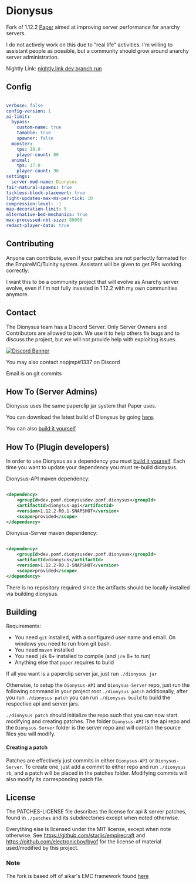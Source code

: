 # Dionysus

Fork of 1.12.2 [Paper](https://github.com/PaperMC/Paper) aimed at improving server performance for anarchy servers.

I do not actively work on this due to "real life" activities. I'm willing to assistant people as possible, but a community should grow around anarchy server administration.

Nightly Link: [nightly.link dev branch run](https://nightly.link/nopjmp/Dionysus/workflows/dev/dev/Dionysus-JDK17.zip)

## Config

```yml

verbose: false
config-version: 1
ai-limit:
  bypass:
    custom-name: true
    tamable: true
    spawner: false
  monster:
    tps: 18.0
    player-count: 80
  animal:
    tps: 17.0
    player-count: 90
settings:
  server-mod-name: Dionysus
fair-natural-spawns: true
tickless-block-placement: true
light-updates-max-ms-per-tick: 10
compression-level: -1
map-decoration-limit: 5
alternative-bed-mechanics: true
max-processed-nbt-size: 80000
redact-player-data: true
```

## Contributing

Anyone can contribute, even if your patches are not perfectly formated for the EmpireMC/Tuinity system. Assistant will be given to get PRs working correctly.

I want this to be a community project that will evolve as Anarchy server evolve, even if I'm not fully invested in 1.12.2 with my own communities anymore.

## Contact
The Dionysus team has a Discord Server. Only Server Owners and Contributors are allowed to join.
We use it to help others fix bugs and to discuss the project, but we will not provide help with exploiting issues.

[![Discord Banner](https://discord.com/api/guilds/819436478865997874/widget.png?style=banner2)](https://discord.gg/dV7rp5F4uA)

You may also contact nopjmp#1337 on Discord

Email is on git commits

## How To (Server Admins)

Dionysus uses the same paperclip jar system that Paper uses.

You can download the latest build of Dionysus by going [here](https://github.com/nopjmp/Dionysus/releases/latest).

You can also [build it yourself](https://github.com/nopjmp/Dionysus#building)

## How To (Plugin developers)

In order to use Dionysus as a dependency you must [build it yourself](https://github.com/nopjmp/Dionysus#building).
Each time you want to update your dependency you must re-build dionysus.

Dionysus-API maven dependency:

```xml

<dependency>
    <groupId>dev.pomf.dionysusdev.pomf.dionysus</groupId>
    <artifactId>dionysus-api</artifactId>
    <version>1.12.2-R0.1-SNAPSHOT</version>
    <scope>provided</scope>
</dependency>
```

Dionysus-Server maven dependency:

```xml

<dependency>
    <groupId>dev.pomf.dionysusdev.pomf.dionysus</groupId>
    <artifactId>dionysus</artifactId>
    <version>1.12.2-R0.1-SNAPSHOT</version>
    <scope>provided</scope>
</dependency>
```

There is no repository required since the artifacts should be locally installed
via building dionysus.

## Building

Requirements:

- You need `git` installed, with a configured user name and email.
  On windows you need to run from git bash.
- You need `maven` installed
- You need `jdk` 8+ installed to compile (and `jre` 8+ to run)
- Anything else that `paper` requires to build

If all you want is a paperclip server jar, just run `./dionysus jar`

Otherwise, to setup the `Dionysus-API` and `Dionysus-Server` repo, just run the following command
in your project root `./dionysus patch` additionally, after you run `./dionysus patch` you can run `./dionysus build` to build the
respective api and server jars.

`./dionysus patch` should initialize the repo such that you can now start modifying and creating
patches. The folder `Dionysus-API` is the api repo and the `Dionysus-Server` folder
is the server repo and will contain the source files you will modify.

#### Creating a patch

Patches are effectively just commits in either `Dionysus-API` or `Dionysus-Server`.
To create one, just add a commit to either repo and run `./dionysus rb`, and a
patch will be placed in the patches folder. Modifying commits will also modify its
corresponding patch file.

## License

The PATCHES-LICENSE file describes the license for api & server patches,
found in `./patches` and its subdirectories except when noted otherwise.

Everything else is licensed under the MIT license, except when note otherwise.
See https://github.com/starlis/empirecraft and https://github.com/electronicboy/byof
for the license of material used/modified by this project.

### Note

The fork is based off of aikar's EMC framework found [here](https://github.com/starlis/empirecraft)
